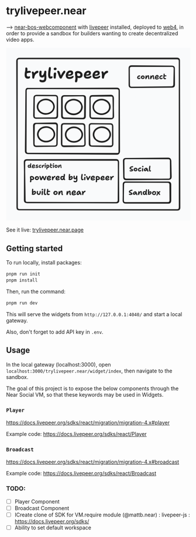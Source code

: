 # trylivepeer.near

—> [near-bos-webcomponent](https://github.com/petersalomonsen/near-bos-webcomponent) with [livepeer](https://livepeer.org/) installed, deployed to [web4](https://web4.near.page/), in order to provide a sandbox for builders wanting to create decentralized video apps.

![trylivepeer.near](./assets/trylivepeer.png)

See it live: [trylivepeer.near.page](https://trylivepeer.near.page)

## Getting started

To run locally, install packages:

```bash
pnpm run init
pnpm install
```

Then, run the command:

```bash
pnpm run dev
```

This will serve the widgets from `http://127.0.0.1:4040/` and start a local gateway.

Also, don't forget to add API key in `.env`.

## Usage

In the local gateway (localhost:3000), open `localhost:3000/trylivepeer.near/widget/index`,
then navigate to the sandbox.

The goal of this project is to expose the below components through the Near Social VM, so that these keywords may be used in Widgets.

### `Player`

https://docs.livepeer.org/sdks/react/migration/migration-4.x#player

Example code: https://docs.livepeer.org/sdks/react/Player

### `Broadcast`

https://docs.livepeer.org/sdks/react/migration/migration-4.x#broadcast

Example code: https://docs.livepeer.org/sdks/react/Broadcast

### TODO:

- [ ] Player Component
- [ ] Broadcast Component
- [ ] ICreate clone of SDK for VM.require module (@mattb.near) : livepeer-js : https://docs.livepeer.org/sdks/
- [ ] Ability to set default workspace
